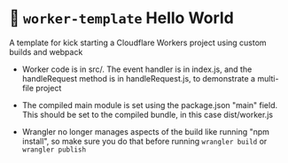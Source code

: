 # 👷 `worker-template` Hello World

A template for kick starting a Cloudflare Workers project using custom builds and webpack

* Worker code is in src/. The event handler is in index.js, and the handleRequest method is in
  handleRequest.js, to demonstrate a multi-file project

* The compiled main module is set using the package.json "main" field. This should be set to the
  compiled bundle, in this case dist/worker.js
  
* Wrangler no longer manages aspects of the build like running "npm install", so make sure you do that before running `wrangler build` or `wrangler publish`
